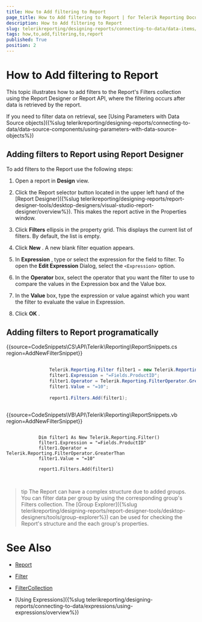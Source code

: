 ```yaml
---
title: How to Add filtering to Report
page_title: How to Add filtering to Report | for Telerik Reporting Documentation
description: How to Add filtering to Report
slug: telerikreporting/designing-reports/connecting-to-data/data-items/filtering-data/how-to-add-filtering-to-report
tags: how,to,add,filtering,to,report
published: True
position: 2
---
```


# How to Add filtering to Report



This topic illustrates how to add filters to the Report's Filters collection using the Report Designer or Report API,         where the filtering occurs after data is retrieved by the report.       

If you need to filter data on retrieval, see [Using Parameters with Data Source objects]({%slug telerikreporting/designing-reports/connecting-to-data/data-source-components/using-parameters-with-data-source-objects%})

## Adding filters to Report using Report Designer

To add filters to the Report use the following steps:

1. Open a report in __Design__  view.             

1. Click the Report selector button located in the upper left hand               of the [Report Designer]({%slug telerikreporting/designing-reports/report-designer-tools/desktop-designers/visual-studio-report-designer/overview%}).               This makes the report active in the Properties window.             

1. Click __Filters__  ellipsis in the property grid. This displays the current list of filters. By default, the list is empty.             

1. Click __New__ . A new blank filter equation appears.             

1. In __Expression__ , type or select the expression for the field to filter. To open the __Edit Expression__  Dialog, select the ```<Expression>``` option.             

1. In the __Operator__  box, select the operator that you want the filter to use to compare the values in the Expression box and the Value box.             

1. In the __Value__  box, type the expression or value against which you want the filter to evaluate the value in Expression.             

1. Click __OK__ .             

## Adding filters to Report programatically

{{source=CodeSnippets\CS\API\Telerik\Reporting\ReportSnippets.cs region=AddNewFilterSnippet}}
````C#
	
	            Telerik.Reporting.Filter filter1 = new Telerik.Reporting.Filter();
	            filter1.Expression = "=Fields.ProductID";
	            filter1.Operator = Telerik.Reporting.FilterOperator.GreaterThan;
	            filter1.Value = "=10";
	
	            report1.Filters.Add(filter1);
	
````
{{source=CodeSnippets\VB\API\Telerik\Reporting\ReportSnippets.vb region=AddNewFilterSnippet}}
````VB
	
	        Dim filter1 As New Telerik.Reporting.Filter()
	        filter1.Expression = "=Fields.ProductID"
	        filter1.Operator = Telerik.Reporting.FilterOperator.GreaterThan
	        filter1.Value = "=10"
	
	        report1.Filters.Add(filter1)
	
````



## 

>tip The Report can have a complex structure due to added groups.             You can filter data per group by using the corresponding group's Filters collection.           The [Group Explorer]({%slug telerikreporting/designing-reports/report-designer-tools/desktop-designers/tools/group-explorer%}) can be used for checking the             Report's structure and the each group's properties.           


# See Also


 * [Report](/reporting/api/Telerik.Reporting.Report) 

 * [Filter](/reporting/api/Telerik.Reporting.Filter) 

 * [FilterCollection](/reporting/api/Telerik.Reporting.FilterCollection) 

 * [Using Expressions]({%slug telerikreporting/designing-reports/connecting-to-data/expressions/using-expressions/overview%})
